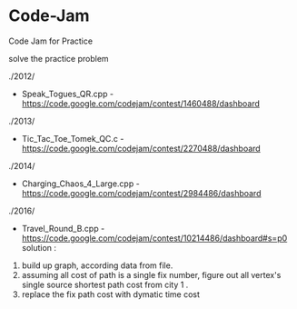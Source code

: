 # Code-Jam
Code Jam for Practice 

solve the practice problem 

./2012/  
 - Speak_Togues_QR.cpp           - https://code.google.com/codejam/contest/1460488/dashboard


./2013/  
 - Tic_Tac_Toe_Tomek_QC.c        - https://code.google.com/codejam/contest/2270488/dashboard


./2014/  
 - Charging_Chaos_4_Large.cpp    - https://code.google.com/codejam/contest/2984486/dashboard


./2016/  
 - Travel_Round_B.cpp            -  https://code.google.com/codejam/contest/10214486/dashboard#s=p0  
 solution :  
1. build up graph, according data from file.
2. assuming all cost of path is a single fix number, figure out all vertex's single source shortest path cost from city 1 .
3. replace the fix path cost with dymatic time cost
